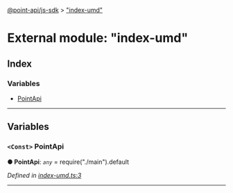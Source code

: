 [@point-api/js-sdk](../README.md) > ["index-umd"](../modules/_index_umd_.md)

# External module: "index-umd"

## Index

### Variables

* [PointApi](_index_umd_.md#pointapi)

---

## Variables

<a id="pointapi"></a>

### `<Const>` PointApi

**● PointApi**: *`any`* =  require("./main").default

*Defined in [index-umd.ts:3](https://github.com/PointMail/point-api/blob/d8bea08/src/index-umd.ts#L3)*

___

